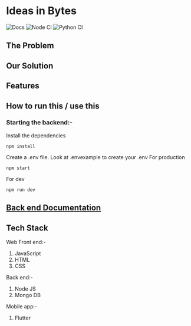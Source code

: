 # Ideas in Bytes

![Docs](https://github.com/IndiaCFG3/team-64/workflows/Deploy%20mkdocs/badge.svg)
![Node CI](https://github.com/IndiaCFG3/team-64/workflows/Node%20CI/badge.svg)
![Python CI](https://github.com/IndiaCFG3/team-64/workflows/Python%20CI/badge.svg)

## The Problem

## Our Solution

## Features

## How to run this / use this

### Starting the backend:-
Install the dependencies

```npm install```


Create a .env file.
Look at .envexample to create your .env
For production

```npm start```

For dev

```npm run dev```

## [Back end Documentation](https://documenter.getpostman.com/view/7527965/T1LQfR7v)

## Tech Stack
Web Front end:-

1. JavaScript
2. HTML
3. CSS

Back end:-
1. Node JS
2. Mongo DB

Mobile app:-
1. Flutter


